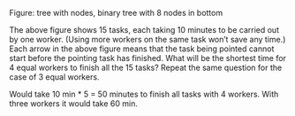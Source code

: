 Figure: tree with nodes, binary tree with 8 nodes in bottom

The above figure shows 15 tasks, each taking 10 minutes to be carried out
by one worker. (Using more workers on the same task won’t save any time.)
Each arrow in the above figure means that the task being pointed cannot
start before the pointing task has finished. What will be the shortest time
for 4 equal workers to finish all the 15 tasks? Repeat the same question for
the case of 3 equal workers.


Would take 10 min * 5 = 50 minutes to finish all tasks with 4 workers.
With three workers it would take 60 min.